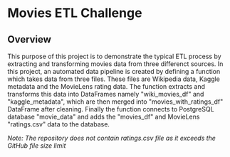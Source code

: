 # Movies ETL Challenge

## Overview

This purpose of this project is to demonstrate the typical ETL process by extracting and transforming movies data from three differenct sources. In this project, an automated data pipeline is created by defining a function which takes data from three files. These files are Wikipedia data, Kaggle metadata and the MovieLens rating data. The function extracts and transforms this data into DataFrames namely "wiki_movies_df" and "kaggle_metadata", which are then merged into "movies_with_ratings_df" DataFrame after cleaning. Finally the function connects to PostgreSQL database "movie_data" and adds the "movies_df" and MovieLens "ratings.csv" data to the database.

_Note: The repository does not contain ratings.csv file as it exceeds the GitHub file size limit_ 